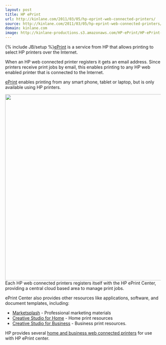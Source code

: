 ```yaml
---
layout: post
title: HP ePrint
url: http://kinlane.com/2011/03/05/hp-eprint-web-connected-printers/
source: http://kinlane.com/2011/03/05/hp-eprint-web-connected-printers/
domain: kinlane.com
image: http://kinlane-productions.s3.amazonaws.com/HP-ePrint/HP-ePrint-Overview.png
---
```

{% include JB/setup %}<a title="ePrint" href="http://h30495.www3.hp.com/?jumpid=in_R11549/eprintcenter">ePrint</a> is a service from HP that allows printing to select HP printers over the Internet.<p></p>
When an HP web connected printer registers it gets an email address. Since printers receive print jobs by email, this enables printing to any HP web enabled printer that is connected to the Internet.<p></p>
<a title="ePrint" href="http://h30495.www3.hp.com/?jumpid=in_R11549/eprintcenter">ePrint</a> enables printing from any smart phone, tablet or laptop, but is only available using HP printers.<p></p>
<a href="http://kinlane-productions.s3.amazonaws.com/HP-ePrint/HP-ePrint-Overview.png">
<img class="aligncenter" src="http://kinlane-productions.s3.amazonaws.com/HP-ePrint/HP-ePrint-Overview.png" alt="" width="600" />
</a>
Each HP web connected printers registers itself with the HP ePrint Center, providing a central cloud based area to manage print jobs.<p></p>
ePrint Center also provides other resources like applications, software, and document templates, including:
<ul class="mainlist">
	<li><a title="HP Marketsplash" href="https://www.marketsplash.com/marketsplash/flow/home?execution=e1s2">Marketsplash</a> - Professional marketing materials</li>
	<li><a title="HP Creative Studio for Home" href="http://www.hp.com/hho/hp_create/?jumpid=in_R11549eprintercenter">Creative Studio for Home</a> - Home print resources</li>
	<li><a title="Creative Studio for Business" href="http://www.hp.com/hho/smb_hp_create/">Creative Studio for Business</a> - Business print resources.</li>
</ul>
HP provides several <a title="HP web connected printers" href="http://www.hp.com/united-states/campaigns/2009/hho/photosmart/sites/en_us/index.html?jumpid=in_R11549_go/touchprinting#/http://www.hp.com/united-states/campaigns/2009/hho/photosmart/sites/en_us/">home and business web connected printers</a> for use with HP ePrint center.

